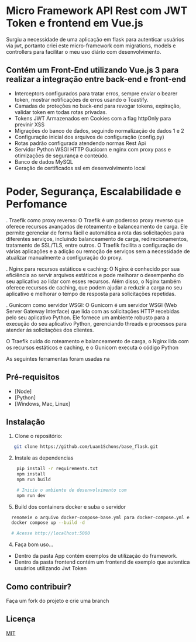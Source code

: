 # Micro Framework API Rest com JWT Token e frontend em Vue.js

Surgiu a necessidade de uma aplicação em flask para autenticar usuários via jwt, portanto criei este micro-framework com migrations, models e controllers
para facilitar o meu uso diário com desenvolvimento.

## Contém um Front-End utilizando Vue.js 3 para realizar a integração entre back-end e front-end
- Interceptors configurados para tratar erros, sempre enviar o bearer token, mostrar notificações de erros usando o Toastify.
- Camadas de proteções no back-end para revogar tokens, expiração, validar token em todas rotas privadas.
- Tokens JWT Armazenados em Cookies com a flag httpOnly para previnir XSS
- Migrações do banco de dados, seguindo normalização de dados 1 e 2
- Configuração inicial dos arquivos de configuração (config.py)
- Rotas padrão configurada atendendo normas Rest Api
- Servidor Python WSGI HTTP Gucicorn e nginx com proxy pass e otimizações de segurança e conteúdo.
- Banco de dados MySQL
- Geração de certificados ssl em desenvolvimento local

# Poder, Segurança, Escalabilidade e Perfomance

   . Traefik como proxy reverso: O Traefik é um poderoso proxy reverso que oferece recursos avançados de roteamento e balanceamento de carga. Ele permite gerenciar de forma fácil e automática a rota das solicitações para diferentes serviços, incluindo balanceamento de carga, redirecionamentos, tratamento de SSL/TLS, entre outros. O Traefik facilita a configuração de várias aplicações e a adição ou remoção de serviços sem a necessidade de atualizar manualmente a configuração do proxy.

   . Nginx para recursos estáticos e caching: O Nginx é conhecido por sua eficiência ao servir arquivos estáticos e pode melhorar o desempenho do seu aplicativo ao lidar com esses recursos. Além disso, o Nginx também oferece recursos de caching, que podem ajudar a reduzir a carga no seu aplicativo e melhorar o tempo de resposta para solicitações repetidas.

   . Gunicorn como servidor WSGI: O Gunicorn é um servidor WSGI (Web Server Gateway Interface) que lida com as solicitações HTTP recebidas pelo seu aplicativo Python. Ele fornece um ambiente robusto para a execução do seu aplicativo Python, gerenciando threads e processos para atender às solicitações dos clientes.

   O Traefik cuida do roteamento e balanceamento de carga, o Nginx lida com os recursos estáticos e caching, e o Gunicorn executa o código Python

As seguintes ferramentas foram usadas na
## Pré-requisitos
- [Node]
- [Python]
- [Windows, Mac, Linux]

## Instalação

1. Clone o repositório:

```bash
   git clone https://github.com/Luan1Schons/base_flask.git
   ```

2. Instale as dependencias
```bash
    pip install -r requirements.txt
    npm install
    npm run build

    # Inicie o ambiente de desenvolvimento com
    npm run dev
   ```

5. Build dos containers docker e suba o servidor
```bash
  renomeie o arquivo docker-compose-base.yml para docker-compose.yml e o arquivo configs_base.py para configs.py
  docker compose up --build -d

  # Acesse http://localhost:5000
  ```

4. Faça bom uso...
- Dentro da pasta App contém exemplos de utilização do framework.
- Dentro da pasta frontend contém um frontend de exemplo que autentica usuários utilizando Jwt Token

## Como contribuir?
Faça um fork do projeto e crie uma branch

## Licença
[MIT](https://choosealicense.com/licenses/mit/)